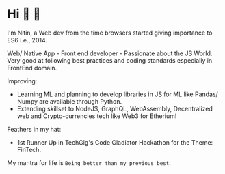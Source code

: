 # Hi 👋 🙂

I'm Nitin, a Web dev from the time browsers started giving importance to ES6 i.e., 2014. 

Web/ Native App - Front end developer - Passionate about the JS World.
Very good at following best practices and coding standards especially in FrontEnd domain.

Improving:
- Learning ML and planning to develop libraries in JS for ML like Pandas/ Numpy are available through Python.
- Extending skillset to NodeJS, GraphQL, WebAssembly, Decentralized web and Crypto-currencies tech like Web3 for Etherium!

Feathers in my hat:
- 1st Runner Up in TechGig's Code Gladiator Hackathon for the Theme: FinTech.

My mantra for life is `Being better than my previous best`.
